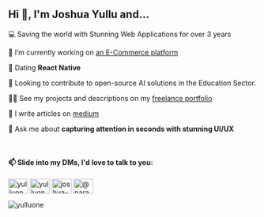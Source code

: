 <h2>Hi 👋, I'm Joshua Yullu and...</h2>

<p >💻 Saving the world with Stunning Web Applications for over 3 years </p>

<p >🔭 I’m currently working on <a href="https://gwmy.yulluco.com">an E-Commerce platform</a> </p>

<p >🌱 Dating  <b>React Native</b></p>

<p >👯 Looking to contribute to open-source AI solutions in the Education Sector.</p>

<p >👨‍💻 See my projects and descriptions on my <a href="https://yullu.me/projects">freelance portfolio</a></p>

<p >📝 I write articles on <a href="https://medium.com/@yulluone">medium</a></p>

<p >💬 Ask me about <b> capturing attention in seconds with stunning UI/UX </b> </p>

<br>  

<h4 align="left">📫 Slide into my DMs, I'd love to talk to you:</h4>
<p align="left">
<a href="https://dev.to/yulluone" target="blank"><img align="center" src="https://raw.githubusercontent.com/rahuldkjain/github-profile-readme-generator/master/src/images/icons/Social/devto.svg" alt="yulluone" height="30" width="40" /></a>
<a href="https://twitter.com/yulluone" target="blank"><img align="center" src="https://raw.githubusercontent.com/rahuldkjain/github-profile-readme-generator/master/src/images/icons/Social/twitter.svg" alt="yulluone" height="30" width="40" /></a>
<a href="https://linkedin.com/in/joshua-yullu-068042192" target="blank"><img align="center" src="https://raw.githubusercontent.com/rahuldkjain/github-profile-readme-generator/master/src/images/icons/Social/linked-in-alt.svg" alt="joshua-yullu-068042192" height="30" width="40" /></a>
<a href="https://medium.com/@paranoiddroid" target="blank"><img align="center" src="https://raw.githubusercontent.com/rahuldkjain/github-profile-readme-generator/master/src/images/icons/Social/medium.svg" alt="@paranoiddroid" height="30" width="40" /></a>
</p>

<p><img align="center" src="https://github-readme-stats.vercel.app/api/top-langs?username=yulluone&show_icons=true&locale=en&layout=compact" alt="yulluone" /></p>
